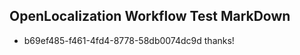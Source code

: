 ## OpenLocalization Workflow Test MarkDown
* b69ef485-f461-4fd4-8778-58db0074dc9d 
thanks!<!--HONumber=Mar16_HO2-->
